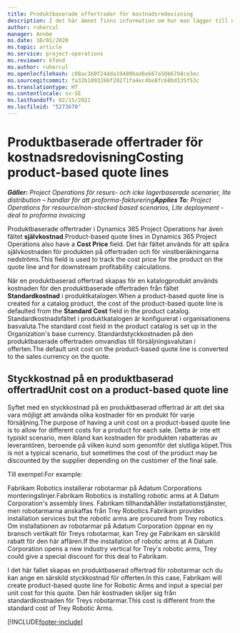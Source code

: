 ```yaml
---
title: Produktbaserade offertrader för kostnadsredovisning
description: I det här ämnet finns information om hur man lägger till en självkostnad på en produktbaserad offertrad.
author: ruhercul
manager: Annbe
ms.date: 10/01/2020
ms.topic: article
ms.service: project-operations
ms.reviewer: kfend
ms.author: ruhercul
ms.openlocfilehash: c08ac3b0f24dda19489bad6e667a50b67b8ce3ec
ms.sourcegitcommit: fa32b1893286f20271fa4ec4be8fc68bd135f53c
ms.translationtype: HT
ms.contentlocale: sv-SE
ms.lasthandoff: 02/15/2021
ms.locfileid: "5273670"
---
```

# <a name="costing-product-based-quote-lines"></a><span data-ttu-id="3fb26-103">Produktbaserade offertrader för kostnadsredovisning</span><span class="sxs-lookup"><span data-stu-id="3fb26-103">Costing product-based quote lines</span></span>

<span data-ttu-id="3fb26-104">_**Gäller:** Project Operations för resurs- och icke lagerbaserade scenarier, lite distribution – handlar för att proforma-fakturering_</span><span class="sxs-lookup"><span data-stu-id="3fb26-104">_**Applies To:** Project Operations for resource/non-stocked based scenarios, Lite deployment - deal to proforma invoicing_</span></span>


<span data-ttu-id="3fb26-105">Produktbaserade offertrader i Dynamics 365 Project Operations har även fältet **självkostnad**.</span><span class="sxs-lookup"><span data-stu-id="3fb26-105">Product-based quote lines in Dynamics 365 Project Operations also have a **Cost Price** field.</span></span> <span data-ttu-id="3fb26-106">Det här fältet används för att spåra självkostnaden för produkten på offertraden och för vinstberäkningarna nedströms.</span><span class="sxs-lookup"><span data-stu-id="3fb26-106">This field is used to track the cost price for the product on the quote line and for downstream profitability calculations.</span></span>

<span data-ttu-id="3fb26-107">När en produktbaserad offertrad skapas för en katalogprodukt används kostnaden för den produktbaserade offertraden från fältet **Standardkostnad** i produktkatalogen.</span><span class="sxs-lookup"><span data-stu-id="3fb26-107">When a product-based quote line is created for a catalog product, the cost of the product-based quote line is defaulted from the **Standard Cost** field in the product catalog.</span></span> <span data-ttu-id="3fb26-108">Standardkostnadsfältet i produktkatalogen är konfigurerat i organisationens basvaluta.</span><span class="sxs-lookup"><span data-stu-id="3fb26-108">The standard cost field in the product catalog is set up in the Organization's base currency.</span></span> <span data-ttu-id="3fb26-109">Standardstyckkostnaden på den produktbaserade offertraden omvandlas till försäljningsvalutan i offerten.</span><span class="sxs-lookup"><span data-stu-id="3fb26-109">The default unit cost on the product-based quote line is converted to the sales currency on the quote.</span></span>

## <a name="unit-cost-on-a-product-based-quote-line"></a><span data-ttu-id="3fb26-110">Styckkostnad på en produktbaserad offertrad</span><span class="sxs-lookup"><span data-stu-id="3fb26-110">Unit cost on a product-based quote line</span></span>

<span data-ttu-id="3fb26-111">Syftet med en styckkostnad på en produktbaserad offertrad är att det ska vara möjligt att använda olika kostnader för en produkt för varje försäljning.</span><span class="sxs-lookup"><span data-stu-id="3fb26-111">The purpose of having a unit cost on a product-based quote line is to allow for different costs for a product for each sale.</span></span> <span data-ttu-id="3fb26-112">Detta är inte ett typiskt scenario, men ibland kan kostnaden för produkten rabatteras av leverantören, beroende på vilken kund som genomför det slutliga köpet.</span><span class="sxs-lookup"><span data-stu-id="3fb26-112">This is not a typical scenario, but sometimes the cost of the product may be discounted by the supplier depending on the customer of the final sale.</span></span>

<span data-ttu-id="3fb26-113">Till exempel:</span><span class="sxs-lookup"><span data-stu-id="3fb26-113">For example:</span></span>

<span data-ttu-id="3fb26-114">Fabrikam Robotics installerar robotarmar på Adatum Corporations monteringslinjer.</span><span class="sxs-lookup"><span data-stu-id="3fb26-114">Fabrikam Robotics is installing robotic arms at A Datum Corporation's assembly lines.</span></span> <span data-ttu-id="3fb26-115">Fabrikam tillhandahåller installationstjänster, men robotarmarna anskaffas från Trey Robotics.</span><span class="sxs-lookup"><span data-stu-id="3fb26-115">Fabrikam provides installation services but the robotic arms are procured from Trey robotics.</span></span> <span data-ttu-id="3fb26-116">Om installationen av robotarmar på Adatum Corporation öppnar en ny bransch vertikalt för Treys robotarmar, kan Trey ge Fabrikam en särskild rabatt för den här affären.</span><span class="sxs-lookup"><span data-stu-id="3fb26-116">If the installation of robotic arms at A Datum Corporation opens a new industry vertical for Trey's robotic arms, Trey could give a special discount for this deal to Fabrikam.</span></span>

<span data-ttu-id="3fb26-117">I det här fallet skapas en produktbaserad offertrad för robotarmar och du kan ange en särskild styckkostnad för offerten.</span><span class="sxs-lookup"><span data-stu-id="3fb26-117">In this case, Fabrikam will create product-based quote line for Robotic Arms and input a special per unit cost for this quote.</span></span> <span data-ttu-id="3fb26-118">Den här kostnaden skiljer sig från standardkostnaden för Treys robotarmar.</span><span class="sxs-lookup"><span data-stu-id="3fb26-118">This cost is different from the standard cost of Trey Robotic Arms.</span></span>


[!INCLUDE[footer-include](../../includes/footer-banner.md)]